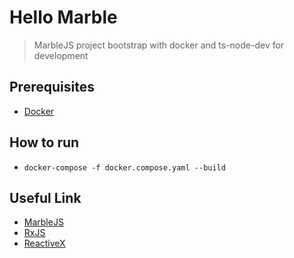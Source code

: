 # Hello Marble
> MarbleJS project bootstrap with docker and ts-node-dev for development


## Prerequisites

- [Docker](https://www.docker.com/)

## How to run

- `docker-compose -f docker.compose.yaml --build`

## Useful Link

- [MarbleJS](https://docs.marblejs.com/)
- [RxJS](https://www.learnrxjs.io/)
- [ReactiveX](http://reactivex.io/)

